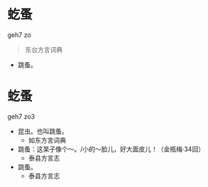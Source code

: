 

# 虼蚤
geh7 zo
> 东台方言词典
- 跳蚤。





# 虼蚤
geh7 zo3
+ 昆虫。也叫跳蚤。
  * 如东方言词典
+ 跳蚤：这杲子像个～。/小的～脸儿，好大面皮儿！（金瓶梅·34回）
  * 泰县方言志
+ 跳蚤。
  * 泰县方言志
